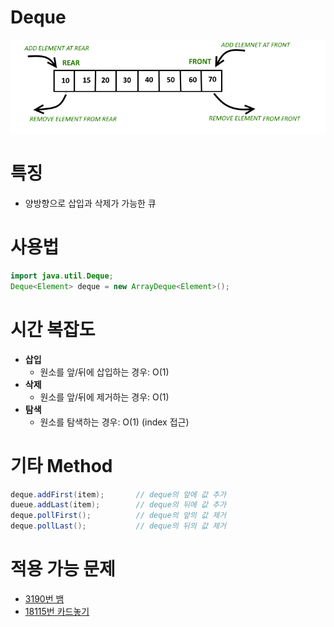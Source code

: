 # Deque

<p align="center">
  <img src="./img/Deque.png">
</p>

# 특징
- 양방향으로 삽입과 삭제가 가능한 큐

# 사용법

```java
import java.util.Deque;
Deque<Element> deque = new ArrayDeque<Element>();
```

# 시간 복잡도
- **삽입**
  * 원소를 앞/뒤에 삽입하는 경우: O(1)
- **삭제**
  * 원소를 앞/뒤에 제거하는 경우: O(1)
- **탐색**
  * 원소를 탐색하는 경우: O(1) (index 접근)
# 기타 Method

```java
deque.addFirst(item);       // deque의 앞에 값 추가
dueue.addLast(item);        // deque의 뒤에 값 추가
deque.pollFirst();          // deque의 앞의 값 제거
deque.pollLast();           // deque의 뒤의 값 제거
```

# 적용 가능 문제 
- <a href = https://www.acmicpc.net/problem/3190 >3190번 뱀 </a>
- <a href = https://www.acmicpc.net/problem/18115 >18115번 카드놓기 </a> 



